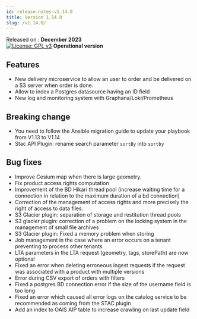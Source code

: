 ```yaml
---
id: release-notes-v1.14.0
title: Version 1.14.0
slug: /v1.14.0/
---
```


Released on : **December 2023**  
[![License: GPL v3](https://img.shields.io/badge/License-GPLv3-blue.svg)](https://www.gnu.org/licenses/gpl-3.0)
**Operational version**

## Features

 - New delivery microservice to allow an user to order and be delivered on a S3 server when order is done.
 - Allow to index a Postgres datasource having an ID field
 - New log and monitoring system with Graphana/Loki/Prometheus

## Breaking change

 - You need to follow the Ansible migration guide to update your playbook from V1.13 to V1.14
 - Stac API Plugin: rename search parameter `sortBy` into `sortby`

## Bug fixes

 - Improve Cesium map when there is large geometry.
 - Fix product access rights computation
 - Improvement of the BD Hikari thread pool (increase waiting time for a connection in relation to the maximum duration of a bd connection)
 - Correction of the management of access rights and more precisely the right of access to data files.
 - S3 Glacier plugin: separation of storage and restitution thread pools
 - S3 glacier plugin: correction of a problem on the locking system in the management of small file archives
 - S3 Glacier plugin: Fixed a memory problem when storing
 - Job management in the case where an error occurs on a tenant preventing to process other tenants
 - LTA parameters in the LTA request (geometry, tags, storePath) are now optional
 - Fixed an error when deleting erroneous ingest requests if the request was associated with a product with multiple versions
 - Error during CSV export of orders with filters
 - Fixed a postgres BD connection error if the size of the username field is too long
 - Fixed an error which caused all error logs on the catalog service to be recommended as coming from the STAC plugin
 - Add an index to OAIS AIP table to increase crawling on last update field

